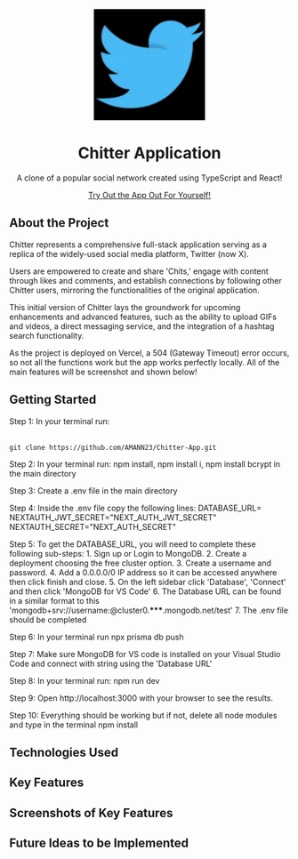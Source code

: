 <div align="center">
  <a href="https://github.com/AMANN23/Chitter-App">
   <img src="public/ChitterLogo.png" width="200" height="200">
  </a>

  <h1 align="center">Chitter Application</h1>
  <p>A clone of a popular social network created using TypeScript and React!</p>
  <p align="center">
  <a href="https://chitter-application.vercel.app/">Try Out the App Out For Yourself!</a>
  </p>
</div>

## About the Project

Chitter represents a comprehensive full-stack application serving as a replica of the widely-used social media platform, Twitter (now X).

Users are empowered to create and share 'Chits,' engage with content through likes and comments, and establish connections by following other Chitter users, mirroring the functionalities of the original application.

This initial version of Chitter lays the groundwork for upcoming enhancements and advanced features, such as the ability to upload GIFs and videos, a direct messaging service, and the integration of a hashtag search functionality.

As the project is deployed on Vercel, a 504 (Gateway Timeout) error occurs, so not all the functions work but the app works perfectly locally. All of the main features will be screenshot and shown below!

## Getting Started

Step 1: In your terminal run:

```

git clone https://github.com/AMANN23/Chitter-App.git

```

Step 2: In your terminal run: npm install, npm install i, npm install bcrypt in the main directory

Step 3: Create a .env file in the main directory

Step 4: Inside the .env file copy the following lines:
DATABASE_URL=
NEXTAUTH_JWT_SECRET="NEXT_AUTH_JWT_SECRET"
NEXTAUTH_SECRET="NEXT_AUTH_SECRET"

Step 5: To get the DATABASE_URL, you will need to complete these following sub-steps: 1. Sign up or Login to MongoDB. 2. Create a deployment choosing the free cluster option. 3. Create a username and password. 4. Add a 0.0.0.0/0 IP address so it can be accessed anywhere then click finish and close. 5. On the left sidebar click 'Database', 'Connect' and then click 'MongoDB for VS Code' 6. The Database URL can be found in a similar format to this 'mongodb+srv://username:<password>@cluster0.**\*\*\***.mongodb.net/test' 7. The .env file should be completed

Step 6: In your terminal run npx prisma db push

Step 7: Make sure MongoDB for VS code is installed on your Visual Studio Code and connect with string using the 'Database URL'

Step 8: In your terminal run: npm run dev

Step 9: Open http://localhost:3000 with your browser to see the results.

Step 10: Everything should be working but if not, delete all node modules and type in the terminal npm install

## Technologies Used

## Key Features

## Screenshots of Key Features

## Future Ideas to be Implemented
